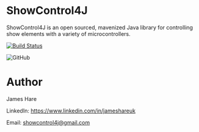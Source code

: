 # ShowControl4J
ShowControl4J is an open sourced, mavenized Java library for controlling show elements with a variety of microcontrollers.

<p align="center">
  
[![Build Status](https://travis-ci.com/ShowControl4J/showcontrol4j.svg?branch=main)](https://travis-ci.com/ShowControl4J/showcontrol4j)

![GitHub](https://img.shields.io/github/license/showcontrol4j/showcontrol4j?style=plastic)

</p>

# Author
James Hare

LinkedIn: https://www.linkedin.com/in/jameshareuk

Email: showcontrol4j@gmail.com
